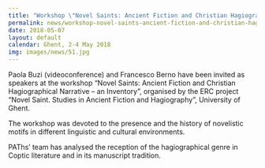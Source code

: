 ```yaml
---
title: "Workshop \"Novel Saints: Ancient Fiction and Christian Hagiographical Narrative - an Inventory\" (Ghent)"
permalink: news/workshop-novel-saints-ancient-fiction-and-christian-hagiographical-narrative-an-inventory-ghent
date: 2018-05-07
layout: default
calendar: Ghent, 2-4 May 2018
img: images/news/51.jpg
---
```


Paola Buzi (videoconference) and Francesco Berno have been invited as speakers at the workshop “Novel Saints: Ancient Fiction and Christian Hagiographical Narrative – an Inventory”, organised by the ERC project “Novel Saint. Studies in Ancient Fiction and Hagiography”, University of Ghent.

The workshop was devoted to the presence and the history of novelistic motifs in different linguistic and cultural environments.

PAThs’ team has analysed the reception of the hagiographical genre in Coptic literature and in its manuscript tradition.
